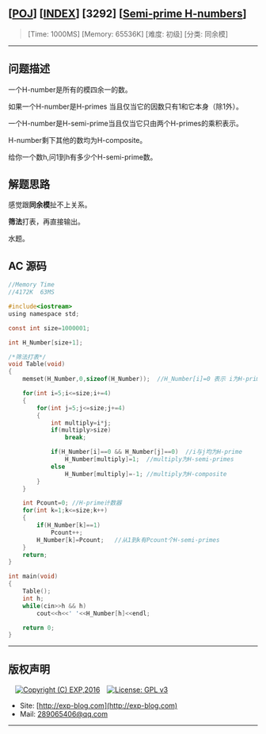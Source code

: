 ## [[POJ](http://poj.org/)] [[INDEX](https://github.com/lyy289065406/POJ-Solving-Reports)] [3292] [[Semi-prime H-numbers](http://poj.org/problem?id=3292)]

> [Time: 1000MS] [Memory: 65536K] [难度: 初级] [分类: 同余模]

------

## 问题描述

一个H-number是所有的模四余一的数。

如果一个H-number是H-primes 当且仅当它的因数只有1和它本身（除1外）。

一个H-number是H-semi-prime当且仅当它只由两个H-primes的乘积表示。

H-number剩下其他的数均为H-composite。

给你一个数h,问1到h有多少个H-semi-prime数。


## 解题思路

感觉跟**同余模**扯不上关系。

**筛法**打表，再直接输出。

水题。


## AC 源码


```c
//Memory Time 
//4172K  63MS 

#include<iostream>
using namespace std;

const int size=1000001;

int H_Number[size+1];

/*筛法打表*/
void Table(void)
{
	memset(H_Number,0,sizeof(H_Number));  //H_Number[i]=0 表示 i为H-prime

	for(int i=5;i<=size;i+=4)
	{
		for(int j=5;j<=size;j+=4)
		{
			int multiply=i*j;
			if(multiply>size)
				break;

			if(H_Number[i]==0 && H_Number[j]==0)  //i与j均为H-prime
				H_Number[multiply]=1;  //multiply为H-semi-primes
			else
				H_Number[multiply]=-1; //multiply为H-composite
		}
	}

	int Pcount=0; //H-prime计数器
	for(int k=1;k<=size;k++)
	{
		if(H_Number[k]==1)
			Pcount++;
		H_Number[k]=Pcount;   //从1到k有Pcount个H-semi-primes
	}
	return;
}

int main(void)
{
	Table();
	int h;
	while(cin>>h && h)
		cout<<h<<' '<<H_Number[h]<<endl;

	return 0;
}
```

------

## 版权声明

　[![Copyright (C) EXP,2016](https://img.shields.io/badge/Copyright%20(C)-EXP%202016-blue.svg)](http://exp-blog.com)　[![License: GPL v3](https://img.shields.io/badge/License-GPL%20v3-blue.svg)](https://www.gnu.org/licenses/gpl-3.0)
  

- Site: [http://exp-blog.com](http://exp-blog.com) 
- Mail: <a href="mailto:289065406@qq.com?subject=[EXP's Github]%20Your%20Question%20（请写下您的疑问）&amp;body=What%20can%20I%20help%20you?%20（需要我提供什么帮助吗？）">289065406@qq.com</a>


------

